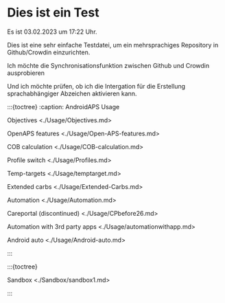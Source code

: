 # Dies ist ein Test

Es ist 03.02.2023 um 17:22 Uhr.

Dies ist eine sehr einfache Testdatei, um ein mehrsprachiges Repository in Github/Crowdin einzurichten.

Ich möchte die Synchronisationsfunktion zwischen Github und Crowdin ausprobieren

Und ich möchte prüfen, ob ich die Intergation für die Erstellung sprachabhängiger Abzeichen aktivieren kann.

:::{toctree}
:caption: AndroidAPS Usage

Objectives <./Usage/Objectives.md>

OpenAPS features <./Usage/Open-APS-features.md>

COB calculation <./Usage/COB-calculation.md>

Profile switch <./Usage/Profiles.md>

Temp-targets <./Usage/temptarget.md>

Extended carbs <./Usage/Extended-Carbs.md>

Automation <./Usage/Automation.md>

Careportal (discontinued) <./Usage/CPbefore26.md>

Automation with 3rd party apps <./Usage/automationwithapp.md>

Android auto <./Usage/Android-auto.md>

:::

:::{toctree}

Sandbox <./Sandbox/sandbox1.md>

:::
